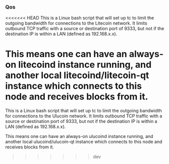 ### Qos ###

<<<<<<< HEAD
This is a Linux bash script that will set up tc to limit the outgoing bandwidth for connections to the Litecoin network. It limits outbound TCP traffic with a source or destination port of 9333, but not if the destination IP is within a LAN (defined as 192.168.x.x).

This means one can have an always-on litecoind instance running, and another local litecoind/litecoin-qt instance which connects to this node and receives blocks from it.
=======
This is a Linux bash script that will set up tc to limit the outgoing bandwidth for connections to the Ulucoin network. It limits outbound TCP traffic with a source or destination port of 9333, but not if the destination IP is within a LAN (defined as 192.168.x.x).

This means one can have an always-on ulucoind instance running, and another local ulucoind/ulucoin-qt instance which connects to this node and receives blocks from it.
>>>>>>> dev
